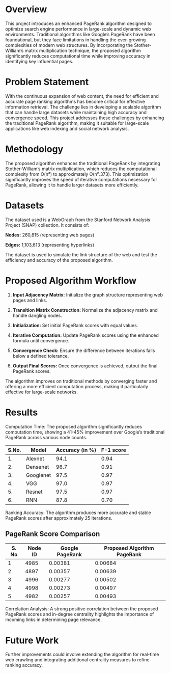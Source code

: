 # Overview

This project introduces an enhanced PageRank algorithm designed to optimize search engine performance in large-scale and dynamic web environments. Traditional algorithms like Google’s PageRank have been foundational, but they face limitations in handling the ever-growing complexities of modern web structures. By incorporating the Stother-William’s matrix multiplication technique, the proposed algorithm significantly reduces computational time while improving accuracy in identifying key influential pages.

# Problem Statement

With the continuous expansion of web content, the need for efficient and accurate page ranking algorithms has become critical for effective information retrieval. The challenge lies in developing a scalable algorithm that can handle large datasets while maintaining high accuracy and convergence speed. This project addresses these challenges by enhancing the traditional PageRank algorithm, making it suitable for large-scale applications like web indexing and social network analysis.

# Methodology

The proposed algorithm enhances the traditional PageRank by integrating Stother-William’s matrix multiplication, which reduces the computational complexity from O(n³) to approximately O(n².373). This optimization significantly improves the speed of iterative computations necessary for PageRank, allowing it to handle larger datasets more efficiently.

# Datasets

The dataset used is a WebGraph from the Stanford Network Analysis Project (SNAP) collection. It consists of:

**Nodes:** 260,815 (representing web pages)

**Edges:** 1,103,613 (representing hyperlinks)

The dataset is used to simulate the link structure of the web and test the efficiency and accuracy of the proposed algorithm.

# Proposed Algorithm Workflow

1) **Input Adjacency Matrix:** Initialize the graph structure representing web pages and links.

2) **Transition Matrix Construction:** Normalize the adjacency matrix and handle dangling nodes.

3) **Initialization:** Set initial PageRank scores with equal values.

4) **Iterative Computation:** Update PageRank scores using the enhanced formula until convergence.

5) **Convergence Check:** Ensure the difference between iterations falls below a defined tolerance.

6) **Output Final Scores:** Once convergence is achieved, output the final PageRank scores.

The algorithm improves on traditional methods by converging faster and offering a more efficient computation process, making it particularly effective for large-scale networks.

# Results
Computation Time: The proposed algorithm significantly reduces computation time, showing a 41-45% improvement over Google’s traditional PageRank across various node counts.

| S.No. | Model      | Accuracy (in %) | F-1 score |
|-------|------------|-----------------|-----------|
| 1.    | Alexnet    | 94.1            | 0.94      |
| 2.    | Densenet   | 96.7            | 0.91      |
| 3.    | Googlenet  | 97.5            | 0.97      |
| 4.    | VGG        | 97.0            | 0.97      |
| 5.    | Resnet     | 97.5            | 0.97      |
| 6.    | RNN        | 87.8            | 0.70      |

Ranking Accuracy: The algorithm produces more accurate and stable PageRank scores after approximately 25 iterations.

## PageRank Score Comparison

| S. No | Node ID | Google PageRank | Proposed Algorithm PageRank |
|-------|---------|----------------|-----------------------------|
| 1     | 4985    | 0.00381        | 0.00684                     |
| 2     | 4897    | 0.00357        | 0.00639                     |
| 3     | 4996    | 0.00277        | 0.00502                     |
| 4     | 4998    | 0.00273        | 0.00497                     |
| 5     | 4982    | 0.00257        | 0.00493                     |

Correlation Analysis: A strong positive correlation between the proposed PageRank scores and in-degree centrality highlights the importance of incoming links in determining page relevance.

# Future Work

Further improvements could involve extending the algorithm for real-time web crawling and integrating additional centrality measures to refine ranking accuracy.
